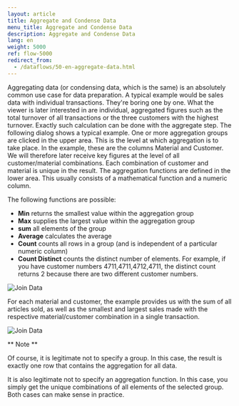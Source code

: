 ```yaml
---
layout: article
title: Aggregate and Condense Data
menu_title: Aggregate and Condense Data
description: Aggregate and Condense Data
lang: en
weight: 5000
ref: flow-5000
redirect_from:
  - /dataflows/50-en-aggregate-data.html
---
```

Aggregating data (or condensing data, which is the same) is an absolutely common use case for data preparation. 
A typical example would be sales data with individual transactions. 
They're boring one by one. 
What the viewer is later interested in are individual, aggregated figures such as the total turnover of all transactions or the three customers with the highest turnover. 
Exactly such calculation can be done with the aggregate step.
The following dialog shows a typical example. 
One or more aggregation groups are clicked in the upper area. 
This is the level at which aggregation is to take place. In the example, these are the columns Material and Customer. 
We will therefore later receive key figures at the level of all customer/material combinations. 
Each combination of customer and material is unique in the result.
The aggregation functions are defined in the lower area. 
This usually consists of a mathematical function and a numeric column. 

The following functions are possible: 

* **Min** returns the smallest value within the aggregation group
* **Max** supplies the largest value within the aggregation group
* **sum** all elements of the group
* **Average** calculates the average
* **Count** counts all rows in a group (and is independent of a particular numeric column)
* **Count Distinct** counts the distinct number of elements. For example, if you have customer numbers 4711,4711,4712,4711, the distinct count returns 2 because there are two different customer numbers.

![Join Data](/assets/images/dataflows/dataflows-aggregate01.png)

For each material and customer, the example provides us with the sum of all articles sold, as well as the smallest and largest sales made with the respective material/customer combination in a single transaction.

![Join Data](/assets/images/dataflows/dataflows-aggregate02.png)

<div class="box-tip" markdown="1">
** Note ** 

Of course, it is legitimate not to specify a group. In this case, the result is exactly one row that contains the aggregation for all data.
</div>
 
It is also legitimate not to specify an aggregation function. 
In this case, you simply get the unique combinations of all elements of the selected group. 
Both cases can make sense in practice.

